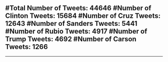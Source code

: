 #Total Number of Tweets: 44646 
#Number of Clinton Tweets: 15684
#Number of Cruz Tweets: 12643
#Number of Sanders Tweets: 5441
#Number of Rubio Tweets: 4917
#Number of Trump Tweets: 4692
#Number of Carson Tweets: 1266
---
---
